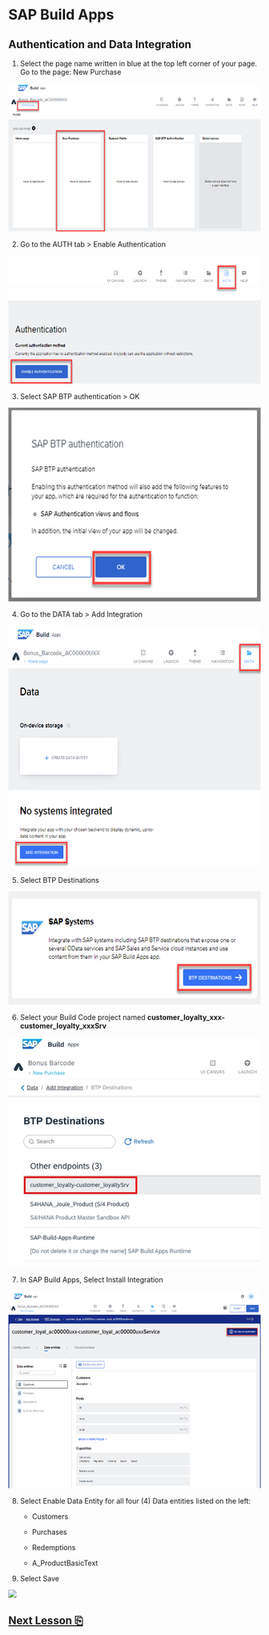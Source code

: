 # SAP Build Apps

## Authentication and Data Integration

1.  Select the page name written in blue at the top left corner of your
    page. Go to the page: New Purchase

<img src="images/image1.png"
style="width:6.5in;height:3.08333in" />

2.  Go to the AUTH tab \> Enable Authentication

<img src="images/image2.png"
style="width:6.5in;height:2.66667in" />

3.  Select SAP BTP authentication \> OK

<img src="images/image3.png"
style="width:6.5in;height:4.03125in" />

4.  Go to the DATA tab \> Add Integration

<img src="images/image4.png"
style="width:6.5in;height:5.02917in" />

5.  Select BTP Destinations

<img src="images/image5.png"
style="width:6.5in;height:2.35417in" />

6.  Select your Build Code project named **customer_loyalty_xxx-customer_loyalty_xxxSrv**

<img src="images/image6.jpg" />

7.  In SAP Build Apps, Select Install Integration

<img src="images/image7.png" style="width:6.5in;height:4.11042in" />

8.  Select Enable Data Entity for all four (4) Data entities listed on
    the left:

    - Customers

    - Purchases

    - Redemptions

    - A_ProductBasicText

9.  Select Save

<img src="images/image9.png" />

## [Next Lesson ⎘](../ex3.3/)
